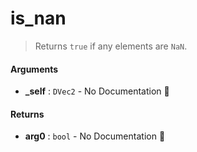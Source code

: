 # is\_nan

>  Returns `true` if any elements are `NaN`.

#### Arguments

- **\_self** : `DVec2` \- No Documentation 🚧

#### Returns

- **arg0** : `bool` \- No Documentation 🚧